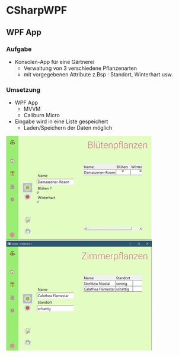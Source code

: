 # CSharpWPF

## WPF App


### Aufgabe
* Konsolen-App für eine Gärtnerei
  * Verwaltung von 3 verschiedene Pflanzenarten
  * mit vorgegebenen Attribute z.Bsp : Standort, Winterhart usw.
  
### Umsetzung
* WPF App
  * MVVM 
  * Caliburn Micro
* Eingabe wird in eine Liste gespeichert
  * Laden/Speichern der Daten möglich

![Blumenpflanzen](/images/flower.jpg)
![Zimmerpflanzen](/images/plant.jpg)


